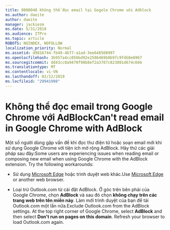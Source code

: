 ```yaml
---
title: 8000048 không thể đọc email tại Gogole Chrome với Adblock
ms.author: daeite
author: daeite
manager: jackiesm
ms.date: 5/31/2018
ms.audience: ITPro
ms.topic: article
ROBOTS: NOINDEX, NOFOLLOW
localization_priority: Normal
ms.assetid: d9816744-fb49-4b77-a1ad-3ee648508997
ms.openlocfilehash: 3b957a4cc056bd92e2586469b8b9fc9fdb8e6967
ms.sourcegitcommit: dd43cc0a9470f98b8ef2a3787c823801d674c666
ms.translationtype: MT
ms.contentlocale: vi-VN
ms.lasthandoff: 02/12/2019
ms.locfileid: "29941998"
---
```

# <a name="cant-read-email-in-google-chrome-with-adblock"></a><span data-ttu-id="d3f93-102">Không thể đọc email trong Google Chrome với AdBlock</span><span class="sxs-lookup"><span data-stu-id="d3f93-102">Can't read email in Google Chrome with AdBlock</span></span>

<span data-ttu-id="d3f93-p101">Một số người dùng gặp vấn đề khi đọc thư điện tử hoặc soạn email mới khi sử dụng Google Chrome với tiện ích mở rộng AdBlock. Hãy thử các giải pháp sau đây:</span><span class="sxs-lookup"><span data-stu-id="d3f93-p101">Some users are experiencing issues when reading email or composing new email when using Google Chrome with the AdBlock extension. Try the following workarounds:</span></span>
  
- <span data-ttu-id="d3f93-105">Sử dụng [Microsoft Edge](https://go.microsoft.com/fwlink/p/?linkid=2001503&amp;clcid=0x409) hoặc trình duyệt web khác.</span><span class="sxs-lookup"><span data-stu-id="d3f93-105">Use [Microsoft Edge](https://go.microsoft.com/fwlink/p/?linkid=2001503&amp;clcid=0x409) or another web browser.</span></span> 
    
- <span data-ttu-id="d3f93-p102">Loại trừ Outlook.com từ cài đặt AdBlock. Ở góc trên bên phải của Google Chrome, chọn **AdBlock** và sau đó chọn **không chạy trên các trang web trên tên miền này**. Làm mới trình duyệt của bạn để tải Outlook.com một lần nữa.</span><span class="sxs-lookup"><span data-stu-id="d3f93-p102">Exclude Outlook.com from the AdBlock settings. At the top right corner of Google Chrome, select **AdBlock** and then select **Don't run on pages on this domain**. Refresh your browser to load Outlook.com again.</span></span> 
    

